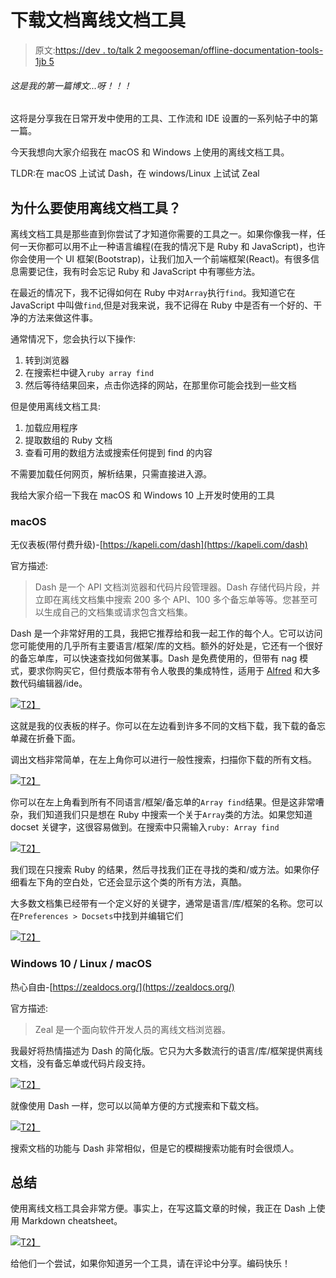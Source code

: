 # 下载文档离线文档工具

> 原文:[https://dev . to/talk 2 megooseman/offline-documentation-tools-1jb 5](https://dev.to/talk2megooseman/offline-documentation-tools-1jb5)

###### 这是我的第一篇博文...呀！！！

这将是分享我在日常开发中使用的工具、工作流和 IDE 设置的一系列帖子中的第一篇。

今天我想向大家介绍我在 macOS 和 Windows 上使用的离线文档工具。

TLDR:在 macOS 上试试 Dash，在 windows/Linux 上试试 Zeal

## [](#why-use-an-offline-documentation-tool)为什么要使用离线文档工具？

离线文档工具是那些直到你尝试了才知道你需要的工具之一。如果你像我一样，任何一天你都可以用不止一种语言编程(在我的情况下是 Ruby 和 JavaScript)，也许你会使用一个 UI 框架(Bootstrap)，让我们加入一个前端框架(React)。有很多信息需要记住，我有时会忘记 Ruby 和 JavaScript 中有哪些方法。

在最近的情况下，我不记得如何在 Ruby 中对`Array`执行`find`。我知道它在 JavaScript 中叫做`find`,但是对我来说，我不记得在 Ruby 中是否有一个好的、干净的方法来做这件事。

通常情况下，您会执行以下操作:

1.  转到浏览器
2.  在搜索栏中键入`ruby array find`
3.  然后等待结果回来，点击你选择的网站，在那里你可能会找到一些文档

但是使用离线文档工具:

1.  加载应用程序
2.  提取数组的 Ruby 文档
3.  查看可用的数组方法或搜索任何提到 find 的内容

不需要加载任何网页，解析结果，只需直接进入源。

我给大家介绍一下我在 macOS 和 Windows 10 上开发时使用的工具

### [](#macos)macOS

无仪表板(带付费升级)-[https://kapeli.com/dash](https://kapeli.com/dash)

官方描述:

> Dash 是一个 API 文档浏览器和代码片段管理器。Dash 存储代码片段，并立即在离线文档集中搜索 200 多个 API、100 多个备忘单等等。您甚至可以生成自己的文档集或请求包含文档集。

Dash 是一个非常好用的工具，我把它推荐给和我一起工作的每个人。它可以访问您可能使用的几乎所有主要语言/框架/库的文档。额外的好处是，它还有一个很好的备忘单库，可以快速查找如何做某事。Dash 是免费使用的，但带有 nag 模式，要求你购买它，但付费版本带有令人敬畏的集成特性，适用于 [Alfred](https://www.alfredapp.com/) 和大多数代码编辑器/ide。

[![](../Images/f30b22ad7c0c75b614debd93f62e532d.png)T2】](https://res.cloudinary.com/practicaldev/image/fetch/s--hjSsj9vx--/c_limit%2Cf_auto%2Cfl_progressive%2Cq_auto%2Cw_880/https://imgur.com/idThsbR.png)

这就是我的仪表板的样子。你可以在左边看到许多不同的文档下载，我下载的备忘单藏在折叠下面。

调出文档非常简单，在左上角你可以进行一般性搜索，扫描你下载的所有文档。

[![](../Images/103ca307f4ca0f8c23bfc63927d60fdf.png)T2】](https://res.cloudinary.com/practicaldev/image/fetch/s--4qSFljKR--/c_limit%2Cf_auto%2Cfl_progressive%2Cq_auto%2Cw_880/https://imgur.com/SGKF34q.png)

你可以在左上角看到所有不同语言/框架/备忘单的`Array find`结果。但是这非常嘈杂，我们知道我们只是想在 Ruby 中搜索一个关于`Array`类的方法。如果您知道 docset 关键字，这很容易做到。在搜索中只需输入`ruby: Array find`

[![](../Images/0f865a03257224b4148d2ee202637080.png)T2】](https://res.cloudinary.com/practicaldev/image/fetch/s--uBDDqWS0--/c_limit%2Cf_auto%2Cfl_progressive%2Cq_auto%2Cw_880/https://imgur.com/6cvqccg.png)

我们现在只搜索 Ruby 的结果，然后寻找我们正在寻找的类和/或方法。如果你仔细看左下角的空白处，它还会显示这个类的所有方法，真酷。

大多数文档集已经带有一个定义好的关键字，通常是语言/库/框架的名称。您可以在`Preferences > Docsets`中找到并编辑它们

[![](../Images/5053e16177b4fee450025179540fb081.png)T2】](https://res.cloudinary.com/practicaldev/image/fetch/s--2Za9NqFN--/c_limit%2Cf_auto%2Cfl_progressive%2Cq_auto%2Cw_880/https://imgur.com/UDow9cZ.png)

### [](#windows-10-linux-macos)Windows 10 / Linux / macOS

热心自由-[https://zealdocs.org/](https://zealdocs.org/)

官方描述:

> Zeal 是一个面向软件开发人员的离线文档浏览器。

我最好将热情描述为 Dash 的简化版。它只为大多数流行的语言/库/框架提供离线文档，没有备忘单或代码片段支持。

[![](../Images/deb42d530dfc622cc7157756e7178d89.png)T2】](https://res.cloudinary.com/practicaldev/image/fetch/s--n8ZwcQ8G--/c_limit%2Cf_auto%2Cfl_progressive%2Cq_auto%2Cw_880/https://imgur.com/x32HDEc.png)

就像使用 Dash 一样，您可以以简单方便的方式搜索和下载文档。

[![](../Images/7881cda31147429ec1ead6d089b9e2ff.png)T2】](https://res.cloudinary.com/practicaldev/image/fetch/s--m_DEGPRE--/c_limit%2Cf_auto%2Cfl_progressive%2Cq_auto%2Cw_880/https://imgur.com/bzpZdQO.png)

搜索文档的功能与 Dash 非常相似，但是它的模糊搜索功能有时会很烦人。

## [](#summary)总结

使用离线文档工具会非常方便。事实上，在写这篇文章的时候，我正在 Dash 上使用 Markdown cheatsheet。

[![](../Images/164cb18be17c393e26715321bb6fd281.png)T2】](https://res.cloudinary.com/practicaldev/image/fetch/s--ky8HdSCC--/c_limit%2Cf_auto%2Cfl_progressive%2Cq_auto%2Cw_880/https://imgur.com/t648cGi.png)

给他们一个尝试，如果你知道另一个工具，请在评论中分享。编码快乐！